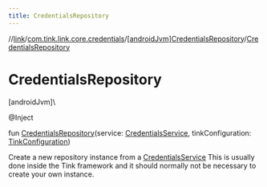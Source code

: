 ```yaml
---
title: CredentialsRepository
---
```

//[link](../../../index.html)/[com.tink.link.core.credentials](../index.html)/[[androidJvm]CredentialsRepository](index.html)/[CredentialsRepository](-credentials-repository.html)



# CredentialsRepository



[androidJvm]\




@Inject



fun [CredentialsRepository](-credentials-repository.html)(service: [CredentialsService](../../com.tink.service.credentials/[android-jvm]-credentials-service/index.html), tinkConfiguration: [TinkConfiguration](../../com.tink.service.network/[android-jvm]-tink-configuration/index.html))



Create a new repository instance from a [CredentialsService](../../com.tink.service.credentials/[android-jvm]-credentials-service/index.html) This is usually done inside the Tink framework and it should normally not be necessary to create your own instance.




